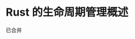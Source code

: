 # Rust 的生命周期管理概述

<!--
ID: d01fbee4-aab6-4b41-8c43-2bb43037f5fc
Status: draft
Date: 2019-02-17T05:44:00
Modified: 2020-05-16T11:04:24
wp_id: 520
-->

已合并